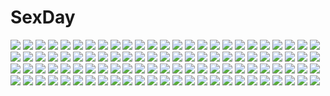 # SexDay
![](https://konachan.com/image/c6bf4ac69ec62a64f5f2b067e09a6ec1/Konachan.com%20-%20249419%20aqua_eyes%20aqua_hair%20hatsune_miku%20headphones%20long_hair%20nkjm_kotoko%20tie%20twintails%20vocaloid.jpg)
![](https://konachan.com/image/a4187221b223fd5ceb438796b9dbd0fe/Konachan.com%20-%20252996%20animal_ears%20anus%20ass%20breasts%20ebi_193%20fang%20nipples%20nude%20pussy%20red_eyes%20short_hair%20tail%20thighhighs%20touhou%20uncensored%20white_hair%20wolfgirl.jpg)
![](https://konachan.com/image/e5369870a875a60659d9c9ab225e505b/Konachan.com%20-%2068527%20all_male%20kagamine_len%20male%20vocaloid.jpg)
![](https://konachan.com/jpeg/41ece517b03699479febe8ab2743738c/Konachan.com%20-%20157730%20bikini%20breasts%20cleavage%20long_hair%20mizusawa_mimori%20original%20swimsuit.jpg)
![](https://konachan.com/image/d91db0a31fc02dd1b1e72652f698d8a0/Konachan.com%20-%20159269%20brown_hair%20car%20original%20toshiki_yui.jpg)
![](https://konachan.com/jpeg/a149c7b0b2d1a30eee98f2a8b5c6cbbc/Konachan.com%20-%20107329%20blush%20breasts%20clochette%20game_cg%20kamikaze_explorer%20long_hair%20navel%20nipples%20oshiki_hitoshi%20red_eyes%20red_hair%20yuutenji_mishio.jpg)
![](https://konachan.com/image/0fb992f843cf1becfc7ef312cdb2054a/Konachan.com%20-%20115506%20bow%20brown_hair%20chikorita%20flowers%20grass%20green_eyes%20ilolamai%20pokemon%20red_eyes.jpg)
![](https://konachan.com/image/3110446c54377f6f9bf3926073423200/Konachan.com%20-%20280655%20anthropomorphism%20bed%20bisonbison%20blush%20braids%20dress%20drink%20hat%20short_hair%20sleeping%20sovetsky_soyuz%20thighhighs%20white_hair%20zhanjian_shaonu.jpg)
![](https://konachan.com/jpeg/ba63e7b13d4c69a29d587e3d953c3d99/Konachan.com%20-%20141067%20bikini%20blush%20game_cg%20long_hair%20marushin_%28denwa0214%29%20navel%20orange_eyes%20purple_hair%20shinohara_katsumi%20sky%20spocon%21%20swimsuit.jpg)
![](https://konachan.com/image/4ade4b08cf307fc488d9b98e288d34b9/Konachan.com%20-%2098285%20mahou_shoujo_madoka_magica%20red_hair%20sakura_kyouko%20shin%20spear%20thighhighs%20weapon.jpg)
![](https://konachan.com/image/f23b4cb27d8a71b613686808d000f777/Konachan.com%20-%20259123%20blush%20bow%20bra%20breasts%20brown_eyes%20brown_hair%20cleavage%20hayakawa_akari%20kneehighs%20original%20school_uniform%20see_through%20short_hair%20skirt%20underwear%20wet.jpg)
![](https://konachan.com/image/ec45f8772cb3e899bb478e6ab65d712f/Konachan.com%20-%20104404%20animal_ears%20barefoot%20bow%20buuta%20long_hair%20nekomura_iroha%20vocaloid.jpg)
![](https://konachan.com/jpeg/3585ffd13c7026fc93f7696722cfac2d/Konachan.com%20-%20169732%20blush%20breasts%20brown_hair%20cum%20game_cg%20hishida_ayame%20long_hair%20minori%20nipples%20nopan%20penis%20purple_eyes%20pussy%20sex%20uncensored%20wet%20yuzuna_hiyo.jpg)
![](https://konachan.com/jpeg/b44edb0fafd97d24cde3b538baf7c056/Konachan.com%20-%20295124%20dress%20flowers%20green_eyes%20long_hair%20orange_hair%20original%20ppyono%20sunflower%20twintails.jpg)
![](https://konachan.com/jpeg/8d4ff36921b09eed0c68f927e70b6fd7/Konachan.com%20-%2047055%20abhar%20bed%20blush%20bra%20breasts%20brown_eyes%20brown_hair%20cameltoe%20game_cg%20misaki_kurehito%20navel%20nipples%20panties%20shirt_lift%20short_hair%20underwear.jpg)
![](https://konachan.com/jpeg/a9d000e21538b7868ba31fa14dbb1e06/Konachan.com%20-%20183102%202girls%20anthropomorphism%20black_eyes%20blue_hair%20blush%20fairy_%28kancolle%29%20kneehighs%20long_hair%20school_uniform%20skirt%20sorano_%2812gou%29%20thighhighs%20twintails.jpg)
![](https://konachan.com/jpeg/051f7157ba1683afa8d133a994c7dcc5/Konachan.com%20-%20110854%20crossover%20dress%20gosick%20kaname_madoka%20kirishiki_sunako%20long_hair%20mina_tepes%20shiki%20topless%20twintails%20vampire%20victorique_de_broix.jpg)
![](https://konachan.com/image/a9b92ef57272014147a2533d42d32418/Konachan.com%20-%20185188%20black_hair%20book%20cloudbox9%20hunter_x_hunter%20kuroro_lucifer%20male%20suit%20tie.jpg)
![](https://konachan.com/image/68e0f5ef35d1e2648a9c5977ed0396bd/Konachan.com%20-%20251895%20aruken%20clouds%20grass%20nobody%20original%20scenic%20sky%20tree.jpg)
![](https://konachan.com/image/8891992fbdc9004ef0dc8391080e742b/Konachan.com%20-%20135966%20haiyore%21_nyaruko-san%20kuuko%20panties%20school_uniform%20senya_fuurin%20underwear.jpg)
![](https://konachan.com/image/5365570a88007b68e55c88e76e47364a/Konachan.com%20-%20106968%20anmi%20blue_eyes%20hoodie%20original%20panties%20pink_hair%20thighhighs%20third-party_edit%20underwear%20white.jpg)
![](https://konachan.com/jpeg/79869bd1f9100d87ebfba25ad07bfe6b/Konachan.com%20-%20301708%20animal_ears%20anthropomorphism%20blue_eyes%20blue_hair%20blush%20book%20dokomon%20fang%20girls_frontline%20school_uniform%20skirt%20thighhighs%20twintails%20white.jpg)
![](https://konachan.com/image/067b24ac16138faefcc7ae07fab24d05/Konachan.com%20-%2080322%20bandaid%20blue_eyes%20blush%20book%20bow%20breasts%20headdress%20kneehighs%20long_hair%20no_bra%20pink_eyes%20scan%20skirt%20socks%20teddy_bear%20topless%20twintails%20undressing.jpg)
![](https://konachan.com/jpeg/b71b8082d822b38fa1d91ac2b14e77ae/Konachan.com%20-%20243533%20love_live%21_school_idol_project%20minami_kotori%20tagme_%28artist%29%20toujou_nozomi.jpg)
![](https://konachan.com/jpeg/9d9048ac90a019bbe2c7b0bbc462f9de/Konachan.com%20-%20101978%202girls%20black_hair%20breasts%20game_cg%20nipples%20nonoyama_kotoko%20red_hair%20renai_saimin%20school_swimsuit%20swimsuit%20tendou_chizuru%20thighhighs.jpg)
![](https://konachan.com/jpeg/4b48dbed8b59c98a6e8634970b050d6c/Konachan.com%20-%20305696%20black_hair%20choker%20clouds%20flowers%20hat%20long_hair%20mizuse_sakua%20original%20sky%20sunflower.jpg)
![](https://konachan.com/image/d8ad79aeb27d95f894036d3f990581ac/Konachan.com%20-%20243506%20black_eyes%20blonde_hair%20blue_eyes%20brown_eyes%20brown_hair%20gloves%20green_hair%20gun%20infukun%20long_hair%20red_eyes%20scan%20short_hair%20twintails%20weapon%20yellow_eyes.jpg)
![](https://konachan.com/jpeg/ebfbdec159a8b5eac6941843683f953e/Konachan.com%20-%2055722%2077%20amane_ruru%20blue_eyes%20brown_hair%20long_hair%20school_uniform%20tenmaso.jpg)
![](https://konachan.com/image/d4b8d9559e6f53a37e1a6dbe90bf9a0c/Konachan.com%20-%20238746%20animal_ears%20blonde_hair%20boots%20glasses%20horns%20long_hair%20ogami_kazuki%20original%20red_eyes%20sword%20weapon.jpg)
![](https://konachan.com/jpeg/d7064cf6e662a212b2133ef1ca762c7d/Konachan.com%20-%20271383%202girls%20animal_ears%20barefoot%20black_hair%20blush%20bow%20breasts%20catgirl%20fang%20long_hair%20navel%20no_bra%20nopan%20open_shirt%20original%20red_eyes%20shirt%20tail%20twintails.jpg)
![](https://konachan.com/image/8b0719c5b83c8381c0cf9c5ae469e63f/Konachan.com%20-%20196439%20bodysuit%20boots%20breasts%20dress%20elbow_gloves%20erect_nipples%20gloves%20green_hair%20kyuuso_inukami%20long_hair%20pink_eyes%20skintight.jpg)
![](https://konachan.com/jpeg/9fc89cb5fda802b3af5f83066a93954e/Konachan.com%20-%20296485%20anus%20ass%20ass_grab%20blush%20brown_hair%20green_eyes%20long_hair%20nopan%20pussy%20school_uniform%20skirt%20skirt_lift%20third-party_edit%20toketou%20ujimatsu_chiya%20uncensored.jpg)
![](https://konachan.com/jpeg/0e26a7785d273d9feb1e096dbae23783/Konachan.com%20-%20300856%20alov%20arknights%20building%20car%20city%20garter_belt%20gloves%20horns%20long_hair%20open_shirt%20purple_hair%20red_eyes%20shorts%20signed%20sword%20tail%20tie%20weapon.jpg)
![](https://konachan.com/image/363df5b21008eb7b23e5916d38567199/Konachan.com%20-%20105309%20book%20game_cg%20kobuichi%20muririn%20pink_hair%20school_uniform%20short_hair%20tenshinranman%20tie%20tokiwa_mahiro%20yuzusoft.jpg)
![](https://konachan.com/image/370709060626dd4ac239cf4f96675c4a/Konachan.com%20-%2040089%202girls%20galge.com%20logo%20ninoko%20tagme.jpg)
![](https://konachan.com/image/53d4b33602036569d3389d9ece564133/Konachan.com%20-%2072073%20blush%20flowers%20green%20green_eyes%20green_hair%20japanese_clothes%20komeiji_koishi%20touhou.jpg)
![](https://konachan.com/jpeg/1ce99f39a1bce58820cc30163b4e2286/Konachan.com%20-%20136022%20blue_eyes%20blue_hair%20blush%20breasts%20cameltoe%20feng%20game_cg%20gloves%20hinata_ibuki%20naturalton%20nipples%20panties%20short_hair%20thighhighs%20underwear%20wet%20white_hair.jpg)
![](https://konachan.com/jpeg/cca6b88ca66f7ba5404cb34809ee08b2/Konachan.com%20-%20181866%20anthropomorphism%20ass%20blonde_hair%20elbow_gloves%20gloves%20kantai_collection%20red_eyes%20shimakaze_%28kancolle%29%20shirai_sanjirou%20skirt%20thighhighs.jpg)
![](https://konachan.com/jpeg/2789ea6197f74453eac2adacd7559460/Konachan.com%20-%20220409%20ango%20bicolored_eyes%20blonde_hair%20breasts%20cleavage%20demon%20dress%20horns%20long_hair%20original%20panties%20pointed_ears%20see_through%20succubus%20tail%20underwear%20wings.jpg)
![](https://konachan.com/jpeg/654900ef607b0813b941e16064e23eef/Konachan.com%20-%20276551%20all_male%20barefoot%20brown_eyes%20brown_hair%20drink%20glasses%20kana_%28okitasougo222%29%20male%20original%20short_hair%20water.jpg)
![](https://konachan.com/jpeg/2f96970f0646f3f082569af18ef45717/Konachan.com%20-%20303124%20breasts%20calm_mashiro%20nipples%20no_bra%20original%20shirt_lift%20wet.jpg)
![](https://konachan.com/image/df042c4542251f8e94c43e3214e1c38a/Konachan.com%20-%20228109%20blue_hair%20blush%20breasts%20night%20rem_%28re%3Azero%29%20re%3Azero_kara_hajimeru_isekai_seikatsu%20ribbons%20signed%20skirt%20tagme_%28artist%29%20water.jpg)
![](https://konachan.com/image/ab69ee31d397605baab71c5632fbe5d6/Konachan.com%20-%2016207%20lag_seeing%20tegami_bachi.jpg)
![](https://konachan.com/image/9824fa9f78cbc8978e70ea740c91cc2b/Konachan.com%20-%20108530%20ass%20chloe_%28gakuen_taima%29%20frill%20gakuen_taima%20game_cg%20garter_belt%20koizumi_amane%20panties%20purple_eyes%20pussy_juice%20short_hair%20stockings%20underwear.jpg)
![](https://konachan.com/image/aed07f2bb031494417c12cfaeb210097/Konachan.com%20-%2019156%20all_male%20male%20monochrome%20namikaze_minato%20naruto.jpg)
![](https://konachan.com/jpeg/3321dcd1e037d4b2e9c23fadf0ceed86/Konachan.com%20-%20239552%20black_hair%20book%20breasts%20computer%20dark%20drink%20erect_nipples%20long_hair%20mawa_setiawan%20original%20paper%20robot%20skintight%20yellow_eyes.jpg)
![](https://konachan.com/image/af9389a592aac9f4892bd10085ece7bd/Konachan.com%20-%2023874%20instrument%20nodame_cantabile%20noda_megumi%20piano.jpg)
![](https://konachan.com/jpeg/087ab9cff3b39c73c935125a853c9fe8/Konachan.com%20-%20289694%20aliasing%20bow%20gray_hair%20green_eyes%20hatsune_miku%20japanese_clothes%20kimono%20long_hair%20sunset%20torii%20twintails%20umbrella%20vocaloid%20xes_%28xes_5377%29.jpg)
![](https://konachan.com/image/4ea560170f88f8577b52b265dc32ea70/Konachan.com%20-%2012196%20tagme.jpg)
![](https://konachan.com/jpeg/d1eb305baad3e105bc2372c40e9ba55e/Konachan.com%20-%20224983%20bikini%20black_hair%20blonde_hair%20blue_eyes%20blue_hair%20miki_sayaka%20pink_eyes%20pink_hair%20red_eyes%20red_hair%20swimsuit%20tomoe_mami%20tsukumo%20undressing%20yellow_eyes.jpg)
![](https://konachan.com/image/f7a03828ba502be4f6f70b2dd593ba7d/Konachan.com%20-%20112990%20animal_ears%20eri_%28run%29%20foxgirl%20long_hair%20original%20panties%20purple_eyes%20tagme%20tail%20underwear%20white.jpg)
![](https://konachan.com/jpeg/9f55ce295ba63f3b2945cfcd3286e58f/Konachan.com%20-%20243329%20bow%20brown_hair%20candy%20enomoto_hina%20glasses%20gray_eyes%20green_eyes%20hoodie%20long_hair%20original%20ribbons%20school_uniform%20twintails%20wink.jpg)
![](https://konachan.com/image/efe3b170549c9a016c2b98008b2b3203/Konachan.com%20-%20114507%20seeu%20vocaloid%20zoom_layer.jpg)
![](https://konachan.com/image/0acf2820280e9b94a76b6a8c1c343d3b/Konachan.com%20-%20101217%20collar%20nymph%20pass-d%20sora_no_otoshimono%20thighhighs%20twintails%20wings.jpg)
![](https://konachan.com/jpeg/6667f4303cb44f4f49bf8df523ba5a42/Konachan.com%20-%2043909%20bikini%20chinese_clothes%20chinese_dress%20chouun%20kanu%20koihime_musou%20school_swimsuit%20swimsuit%20tagme.jpg)
![](https://konachan.com/image/f1d38c1f576a6726c43619e556547317/Konachan.com%20-%20303574%20dress%20feathers%20gradient%20mullpull%20original%20red%20red_eyes%20short_hair%20water%20watermark%20white_hair%20wings.jpg)
![](https://konachan.com/image/8daafb243e292b197162d33fe62def9b/Konachan.com%20-%20163343%20bed%20blonde_hair%20blush%20elbow_gloves%20gloves%20irohasu%20long_hair%20navel%20panties%20panty_pull%20shokuhou_misaki%20thighhighs%20underboob%20underwear%20yellow_eyes.jpg)
![](https://konachan.com/image/1d8f619a397dbc3681494a258674fe25/Konachan.com%20-%20137510%20original%20poker-face-008.jpg)
![](https://konachan.com/image/8c482f39132aa3aa74da78c9492397bb/Konachan.com%20-%20186365%20black_eyes%20black_hair%20crying%20dress%20idolmaster%20kikuchi_makoto%20kousaku%20tears%20thighhighs.jpg)
![](https://konachan.com/jpeg/59e3d1e82b6e275ca3a6075004e00b8a/Konachan.com%20-%20285384%20amashiro_natsuki%20animal_ears%20aqua_eyes%20aqua_hair%20catgirl%20cropped%20doll%20heart%20hoodie%20hug%20long_hair%20nekoha_shizuku%20original%20white.jpg)
![](https://konachan.com/image/918c695e99f82f2c1a007a76b598f001/Konachan.com%20-%2092560%20bow%20cirno%20dress%20fairy%20green_eyes%20kodamari%20short_hair%20touhou%20white_hair%20wings.jpg)
![](https://konachan.com/jpeg/207b89b78e8219bd184b30603891284b/Konachan.com%20-%20119021%20ai_suru_tsuma_misaki_no_furin_shouko%20atelier_sakura%20breast_grab%20breasts%20censored%20game_cg%20nipples%20penis%20pussy%20sex%20wet.jpg)
![](https://konachan.com/image/661720af6a7709966f7a6df38d1503ea/Konachan.com%20-%20128146%20bow_%28weapon%29%20gloves%20hat%20monster_hunter%20tujisaki%20urukususu%20weapon.jpg)
![](https://konachan.com/image/bd4bc7abb73a1b3cd44776957b9dabb1/Konachan.com%20-%20185675%20blue_eyes%20headphones%20jinbei%20megurine_luka%20microphone%20petals%20red_hair%20skull%20vocaloid.jpg)
![](https://konachan.com/image/e48682be510f81f77f1ae599b31e4cfa/Konachan.com%20-%20102448%20blue_eyes%20bra%20breasts%20cleavage%20megurine_luka%20open_shirt%20pink_hair%20underwear%20vocaloid%20zoom_layer.jpg)
![](https://konachan.com/image/f5137b39cb6062a132e7577a1c008624/Konachan.com%20-%2049398%20aki_minoriko%20kimitoshiin%20touhou.jpg)
![](https://konachan.com/jpeg/67385ef3c8619df61c1c8044db1580ec/Konachan.com%20-%20210128%20amai_korone%20chibi%20game_cg%20houjou_akito%20male%20touhikou_game%20yasuyuki.jpg)
![](https://konachan.com/jpeg/10440842e7933dd7a8d9d0803cd5f286/Konachan.com%20-%20272846%20animal%20ass%20bat%20boots%20candy%20cape%20clouds%20collar%20cross%20dragon%20dress%20fang%20fire%20food%20gloves%20group%20hat%20horns%20male%20moon%20night%20scar%20sky%20tail%20tree%20wings%20witch.jpg)
![](https://konachan.com/jpeg/7b1d8074f269476aa40eeea86d26c673/Konachan.com%20-%20168594%20amairo_islenauts%20bed%20blonde_hair%20blush%20breasts%20brown_eyes%20cleavage%20close%20game_cg%20kobuichi%20long_hair%20nude%20shirley_warwick%20yuzusoft.jpg)
![](https://konachan.com/image/f9a3f4e2cb3f0b34a2d45b06e2a51150/Konachan.com%20-%20255573%20ass%20black_hair%20breasts%20brown_hair%20censored%20condom%20cum%20long_hair%20male%20nipples%20no_bra%20nopan%20original%20pussy_juice%20red_eyes%20short_hair%20thighhighs.jpg)
![](https://konachan.com/image/47a65160f59d345bde4eb4bc1ff8319c/Konachan.com%20-%20181220%20amano_chigiri%20black_hair%20brown_hair%20butterfly%20chou_no_doku_hana_no_kusari%20flowers%20japanese_clothes%20kimono%20long_hair%20male%20scan%20short_hair%20water.jpg)
![](https://konachan.com/image/945471d42372f249aeab12c58cb18a59/Konachan.com%20-%20160631%20ass%20blue_eyes%20horns%20japanese_clothes%20long_hair%20mnjs%20original%20purple_hair%20skirt%20thighhighs%20white%20wings.jpg)
![](https://konachan.com/image/e84923de39848938adea7a7b1dbcf504/Konachan.com%20-%2085767%20breasts%20cleavage%20dress%20hat%20takeponi%20touhou%20yakumo_yukari.jpg)
![](https://konachan.com/jpeg/fc40c7580f94bfc88ab90c2cdf1731a2/Konachan.com%20-%20286458%20brown_eyes%20brown_hair%20cherry_blossoms%20close%20cropped%20flowers%20long_hair%20morikura_en%20original%20scan%20school_uniform.jpg)
![](https://konachan.com/image/00dda73d17e1749ea6d7dc33a7094325/Konachan.com%20-%20108899%20breasts%20cum%20eyepatch%20infinite_stratos%20laura_bodewig%20nipples%20nude%20pnoji%20pussy%20red_eyes%20uncensored.jpg)
![](https://konachan.com/image/fc0ac1029771e3224aced879810396e0/Konachan.com%20-%20119923%20gumi%20hatsune_miku%20kagamine_len%20kagamine_rin%20kaito%20long_hair%20male%20megurine_luka%20phone%20short_hair%20twintails%20vocaloid.jpg)
![](https://konachan.com/jpeg/1f0ca019ff1edc72218643adc4d03c5a/Konachan.com%20-%20131746%20%26_sora_no_mukou_de_sakimasu_you_ni%20akatsuki-works%20game_cg%20haruki_urara%20saeki_hokuto.jpg)
![](https://konachan.com/image/1200ae62c740c1c9a861f05117ebdff5/Konachan.com%20-%2013962%20guilty_gear%20may.jpg)
![](https://konachan.com/jpeg/010229db2e93830da6399fe083ba0270/Konachan.com%20-%20266592%20barefoot%20blush%20breasts%20erondo%20game_cg%20navel%20nipples%20no_bra%20phone%20pink_hair%20shirt_lift%20short_hair%20shorts%20takeya_masami%20twintails%20yellow_eyes.jpg)
![](https://konachan.com/image/34cf0f37f0b7eb5320a204bc618a2f51/Konachan.com%20-%2085342%20green_hair%20hat%20mille%20red_eyes%20shikieiki_yamaxanadu%20short_hair%20touhou.jpg)
![](https://konachan.com/jpeg/4fbb78fa79fc6f4c4661c15822365da7/Konachan.com%20-%20208303%20breasts%20censored%20cum%20game_cg%20paizuri%20penis%20puramai_wars%20tagme_%28artist%29%20tagme_%28character%29.jpg)
![](https://konachan.com/image/2ab2035e2d8ad086bc5715adf771488e/Konachan.com%20-%2034535%20adell%20disgaea%20disgaea_2%20gun%20harada_takehito%20laharl%20pointed_ears%20prinny%20rozalin%20weapon%20yukimaru.jpg)
![](https://konachan.com/jpeg/2fa18348739047b8c6a6142cf5b6a2fe/Konachan.com%20-%20302047%202girls%20animal%20anmi%20ass%20bird%20bra%20cropped%20drink%20long_hair%20original%20scan%20see_through%20skirt%20underwear%20white.jpg)
![](https://konachan.com/image/02aac0d2c7fb3b60cee6879e4dab1532/Konachan.com%20-%20262504%20aliasing%20bike_shorts%20blush%20breasts%20cleavage%20glasses%20gray_hair%20purple_eyes%20shorts%20splatoon%20tagme_%28character%29%20third-party_edit%20weapon.jpg)
![](https://konachan.com/jpeg/31d4e2563bccee50d33824dfc1c9efbf/Konachan.com%20-%20194198%20animal_ears%20bekotarou%20breasts%20nipples%20thighhighs%20third-party_edit%20white.jpg)
![](https://konachan.com/image/68f96c6b83777f30555c8b6dd6f8ee1a/Konachan.com%20-%2099701%20aqua_hair%20hatsune_miku%20headphones%20long_hair%20redjuice%20third-party_edit%20twintails%20vocaloid.jpg)
![](https://konachan.com/image/511e25f9deecab06cb1b5eec9bc6e37c/Konachan.com%20-%2084583%20amagami%20animal%20barefoot%20black_hair%20brown_eyes%20cat%20gebo%20headphones%20nanasaki_ai%20popsicle%20short_hair%20shorts.jpg)
![](https://konachan.com/image/73182ea507c47381fe6a01086af1a54c/Konachan.com%20-%20170095%20boots%20flowers%20headband%20konpaku_youmu%20luna_%28artist%29%20red_eyes%20short_hair%20sword%20thighhighs%20touhou%20weapon%20white_hair.jpg)
![](https://konachan.com/jpeg/1539eef1f35653dc22aecda03eec0398/Konachan.com%20-%20235882%20aqua_eyes%20aqua_hair%20ass%20blush%20breasts%20harukigenia%20headdress%20nude%20rem_%28re%3Azero%29%20re%3Azero_kara_hajimeru_isekai_seikatsu%20ribbons%20short_hair.jpg)
![](https://konachan.com/image/b7c334798acdd910bfb38a36d79e1910/Konachan.com%20-%20223832%20ass%20demon%20drink%20fate_grand_order%20fate_%28series%29%20horns%20japanese_clothes%20jpeg_artifacts%20nuezou%20purple_eyes%20purple_hair%20sake%20short_hair%20wet.jpg)
![](https://konachan.com/image/ddd17c3298d224969cd002118f9f4f77/Konachan.com%20-%2025313%20eureka_seven%20gidget.jpeg)
![](https://konachan.com/image/4b1d7bea3afc54bdd05a317a8c85a83a/Konachan.com%20-%20240731%20aqua_eyes%20bow%20breasts%20eromanga-sensei%20gosledging%20gray_hair%20izumi_sagiri%20loli%20no_bra%20nopan%20shorts.jpg)
![](https://konachan.com/jpeg/245b1c2444e44f7cf88b41fc89f40abe/Konachan.com%20-%20226169%20armor%20bodysuit%20erect_nipples%20fate_grand_order%20fate_%28series%29%20gloves%20headdress%20long_hair%20navel%20paperfinger%20purple_hair%20red_eyes%20ribbons%20watermark.jpg)
![](https://konachan.com/image/d455db6e14b4629a4e3a789d63943764/Konachan.com%20-%2029653%20amaduyu_tatsuki%20aquaplus%20komaki_manaka%20leaf%20to_heart%20to_heart_2.jpg)
![](https://konachan.com/jpeg/075efad211171728d25f5cc636a6a1f0/Konachan.com%20-%20247145%20all_male%20blue_eyes%20blue_hair%20brown_eyes%20brown_hair%20clouds%20food%20katana%20male%20mask%20moon%20original%20ponytail%20short_hair%20sky%20sword%20torii%20weapon.jpg)
![](https://konachan.com/image/dd5fe170c23e85ddad9b4d4e21757eb1/Konachan.com%20-%2025437%20eureka%20eureka_seven.jpeg)
![](https://konachan.com/image/52e78261a0790d083c6abf66c4b2c86f/Konachan.com%20-%20177169%20aqua_hair%20blonde_hair%20blue_eyes%20boots%20bow%20dress%20green_eyes%20green_hair%20group%20gumi%20ia%20kiwamu%20long_hair%20pantyhose%20pink_hair%20short_hair%20twintails%20vocaloid.jpg)
![](https://konachan.com/image/c71e76f2b85c6d513e2d9846660c8569/Konachan.com%20-%20159393%20chinese_clothes%20chinese_dress%20hakurei_reimu%20thighhighs%20touhou%20weapon%20zheyi_parker.jpg)
![](https://konachan.com/image/08400ea92a104fa84e32405e0b459098/Konachan.com%20-%2031636%20animal_ears%20catgirl%20fujiyoshi_harumi%20sayonara_zetsubou_sensei.jpg)
![](https://konachan.com/jpeg/aac10fbebbf9f244204753d32943ebb9/Konachan.com%20-%20256464%20azur_lane%20black_hair%20bow%20breasts%20choker%20cleavage%20erect_nipples%20infinote%20long_hair%20navel%20ponytail%20spread_legs%20swimsuit%20white%20yellow_eyes.jpg)

